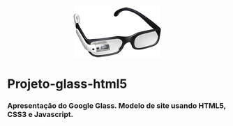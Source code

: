 <p align="center">
<img src="_imagens/glass-oculos-preto-peq.png" /></br>
    <h1> Projeto-glass-html5 </h1>
  </a>
</p>

<h3>Apresentação do Google Glass. Modelo de site usando HTML5, CSS3 e Javascript.</h3>
